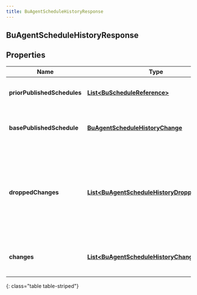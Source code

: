 ```yaml
---
title: BuAgentScheduleHistoryResponse
---
```

## BuAgentScheduleHistoryResponse


## Properties

| Name | Type | Description | Notes |
| ------------ | ------------- | ------------- | ------------- |
| **priorPublishedSchedules** | <!----><!---->[**List&lt;BuScheduleReference&gt;**](BuScheduleReference.html)<!----> | The list of previously published schedules |  [optional] |
| **basePublishedSchedule** | <!----><!---->[**BuAgentScheduleHistoryChange**](BuAgentScheduleHistoryChange.html)<!----> | The originally published agent schedules |  [optional] |
| **droppedChanges** | <!----><!---->[**List&lt;BuAgentScheduleHistoryDroppedChange&gt;**](BuAgentScheduleHistoryDroppedChange.html)<!----> | The changes dropped from the schedule history. This will happen if the schedule history is too large |  [optional] |
| **changes** | <!----><!---->[**List&lt;BuAgentScheduleHistoryChange&gt;**](BuAgentScheduleHistoryChange.html)<!----> | The list of changes for the schedule history |  [optional] |
{: class="table table-striped"}



